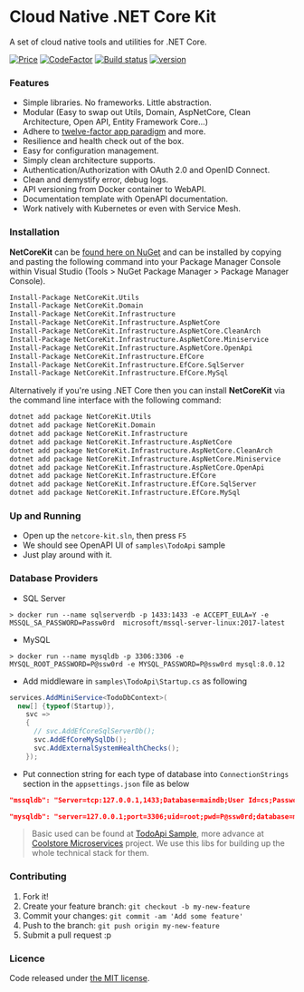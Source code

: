 # Cloud Native .NET Core Kit

A set of cloud native tools and utilities for .NET Core.

[![Price](https://img.shields.io/badge/price-FREE-0098f7.svg)](https://github.com/cloudnative-netcore/netcore-kit/blob/master/LICENSE)
[![CodeFactor](https://www.codefactor.io/repository/github/cloudnative-netcore/netcore-kit/badge)](https://www.codefactor.io/repository/github/cloudnative-netcore/netcore-kit)
[![Build status](https://ci.appveyor.com/api/projects/status/cxfcynyaufo2tp3m?svg=true)](https://ci.appveyor.com/api/project/thangchung/netcore-kit)
[![version](https://img.shields.io/nuget/v/NetCoreKit.Domain.svg?label=version)](https://www.nuget.org/packages?q=NetCoreKit)

### Features
- Simple libraries. No frameworks. Little abstraction.
- Modular (Easy to swap out Utils, Domain, AspNetCore, Clean Architecture, Open API, Entity Framework Core...)
- Adhere to [twelve-factor app paradigm](https://12factor.net) and more.
- Resilience and health check out of the box.
- Easy for configuration management.
- Simply clean architecture supports.
- Authentication/Authorization with OAuth 2.0 and OpenID Connect.
- Clean and demystify error, debug logs.
- API versioning from Docker container to WebAPI. 
- Documentation template with OpenAPI documentation.
- Work natively with Kubernetes or even with Service Mesh.

### Installation

**NetCoreKit** can be [found here on NuGet](https://www.nuget.org/packages?q=NetCoreKit) and can be installed by copying and pasting the following command into your Package Manager Console within Visual Studio (Tools > NuGet Package Manager > Package Manager Console).

```bash
Install-Package NetCoreKit.Utils
Install-Package NetCoreKit.Domain
Install-Package NetCoreKit.Infrastructure
Install-Package NetCoreKit.Infrastructure.AspNetCore
Install-Package NetCoreKit.Infrastructure.AspNetCore.CleanArch
Install-Package NetCoreKit.Infrastructure.AspNetCore.Miniservice
Install-Package NetCoreKit.Infrastructure.AspNetCore.OpenApi
Install-Package NetCoreKit.Infrastructure.EfCore
Install-Package NetCoreKit.Infrastructure.EfCore.SqlServer
Install-Package NetCoreKit.Infrastructure.EfCore.MySql
```

Alternatively if you're using .NET Core then you can install **NetCoreKit** via the command line interface with the following command:

```bash
dotnet add package NetCoreKit.Utils
dotnet add package NetCoreKit.Domain
dotnet add package NetCoreKit.Infrastructure
dotnet add package NetCoreKit.Infrastructure.AspNetCore
dotnet add package NetCoreKit.Infrastructure.AspNetCore.CleanArch
dotnet add package NetCoreKit.Infrastructure.AspNetCore.Miniservice
dotnet add package NetCoreKit.Infrastructure.AspNetCore.OpenApi
dotnet add package NetCoreKit.Infrastructure.EfCore
dotnet add package NetCoreKit.Infrastructure.EfCore.SqlServer
dotnet add package NetCoreKit.Infrastructure.EfCore.MySql
```

### Up and Running

- Open up the `netcore-kit.sln`, then press `F5`
- We should see OpenAPI UI of `samples\TodoApi` sample
- Just play around with it.

### Database Providers

- SQL Server

```
> docker run --name sqlserverdb -p 1433:1433 -e ACCEPT_EULA=Y -e MSSQL_SA_PASSWORD=Passw0rd  microsoft/mssql-server-linux:2017-latest
```

- MySQL

```
> docker run --name mysqldb -p 3306:3306 -e MYSQL_ROOT_PASSWORD=P@ssw0rd -e MYSQL_PASSWORD=P@ssw0rd mysql:8.0.12
```

- Add middleware in `samples\TodoApi\Startup.cs` as following

```csharp
services.AddMiniService<TodoDbContext>(
  new[] {typeof(Startup)},
    svc =>
    {
      // svc.AddEfCoreSqlServerDb();
      svc.AddEfCoreMySqlDb();
      svc.AddExternalSystemHealthChecks();
    });
```

- Put connection string for each type of database into `ConnectionStrings` section in the `appsettings.json` file as below

```json
"mssqldb": "Server=tcp:127.0.0.1,1433;Database=maindb;User Id=cs;Password=P@ssw0rd;"
```

```json
"mysqldb": "server=127.0.0.1;port=3306;uid=root;pwd=P@ssw0rd;database=maindb"
```

> Basic used can be found at [TodoApi Sample](https://github.com/cloudnative-netcore/netcore-kit/tree/master/samples/TodoApi), more advance at [Coolstore Microservices](https://github.com/vietnam-devs/coolstore-microservices) project. We use this libs for building up the whole technical stack for them.

### Contributing

1. Fork it!
2. Create your feature branch: `git checkout -b my-new-feature`
3. Commit your changes: `git commit -am 'Add some feature'`
4. Push to the branch: `git push origin my-new-feature`
5. Submit a pull request :p

### Licence

Code released under [the MIT license](https://github.com/cloudnative-netcore/netcore-kit/blob/master/LICENSE).
